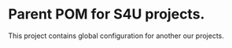 Parent POM for S4U projects.
============================

This project contains global configuration for another our projects.
